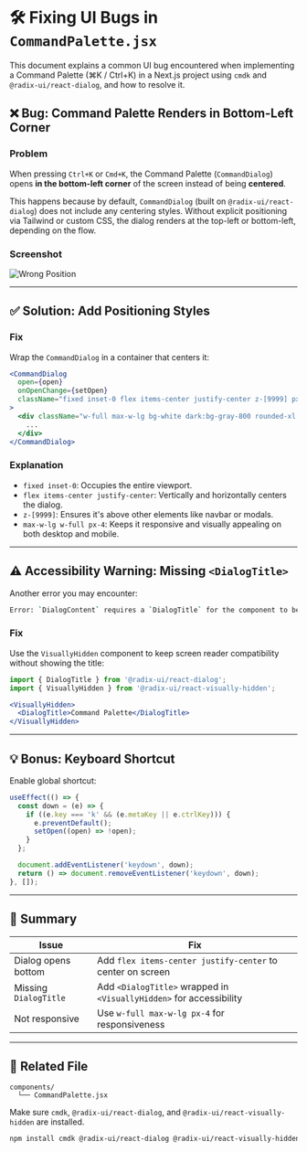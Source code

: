 # 🛠️ Fixing UI Bugs in `CommandPalette.jsx`

This document explains a common UI bug encountered when implementing a Command Palette (⌘K / Ctrl+K) in a Next.js project using `cmdk` and `@radix-ui/react-dialog`, and how to resolve it.

## ❌ Bug: Command Palette Renders in Bottom-Left Corner

### Problem

When pressing `Ctrl+K` or `Cmd+K`, the Command Palette (`CommandDialog`) opens **in the bottom-left corner** of the screen instead of being **centered**.

This happens because by default, `CommandDialog` (built on `@radix-ui/react-dialog`) does not include any centering styles. Without explicit positioning via Tailwind or custom CSS, the dialog renders at the top-left or bottom-left, depending on the flow.

### Screenshot

![Wrong Position](./screenshots/command-bottom.png)

---

## ✅ Solution: Add Positioning Styles

### Fix

Wrap the `CommandDialog` in a container that centers it:

```jsx
<CommandDialog
  open={open}
  onOpenChange={setOpen}
  className="fixed inset-0 flex items-center justify-center z-[9999] px-4"
>
  <div className="w-full max-w-lg bg-white dark:bg-gray-800 rounded-xl shadow-xl border dark:border-gray-600 p-4">
    ...
  </div>
</CommandDialog>
```

### Explanation

- `fixed inset-0`: Occupies the entire viewport.
- `flex items-center justify-center`: Vertically and horizontally centers the dialog.
- `z-[9999]`: Ensures it's above other elements like navbar or modals.
- `max-w-lg w-full px-4`: Keeps it responsive and visually appealing on both desktop and mobile.

---

## ⚠️ Accessibility Warning: Missing `<DialogTitle>`

Another error you may encounter:

```bash
Error: `DialogContent` requires a `DialogTitle` for the component to be accessible for screen reader users.
```

### Fix

Use the `VisuallyHidden` component to keep screen reader compatibility without showing the title:

```jsx
import { DialogTitle } from '@radix-ui/react-dialog';
import { VisuallyHidden } from '@radix-ui/react-visually-hidden';

<VisuallyHidden>
  <DialogTitle>Command Palette</DialogTitle>
</VisuallyHidden>
```

---

## 💡 Bonus: Keyboard Shortcut

Enable global shortcut:

```js
useEffect(() => {
  const down = (e) => {
    if ((e.key === 'k' && (e.metaKey || e.ctrlKey))) {
      e.preventDefault();
      setOpen((open) => !open);
    }
  };

  document.addEventListener('keydown', down);
  return () => document.removeEventListener('keydown', down);
}, []);
```

---

## 🧠 Summary

| Issue                | Fix                                                                 |
|---------------------|----------------------------------------------------------------------|
| Dialog opens bottom | Add `flex items-center justify-center` to center on screen           |
| Missing `DialogTitle` | Add `<DialogTitle>` wrapped in `<VisuallyHidden>` for accessibility |
| Not responsive       | Use `w-full max-w-lg px-4` for responsiveness                        |

---

## 📁 Related File

```
components/
  └── CommandPalette.jsx
```

Make sure `cmdk`, `@radix-ui/react-dialog`, and `@radix-ui/react-visually-hidden` are installed.

```bash
npm install cmdk @radix-ui/react-dialog @radix-ui/react-visually-hidden
```
